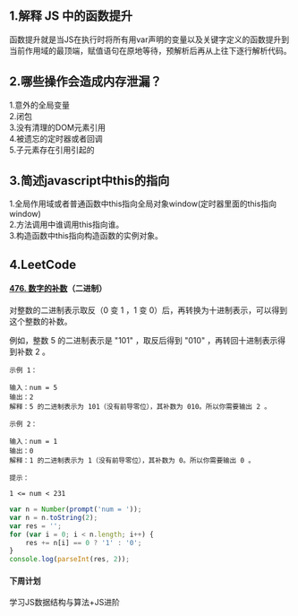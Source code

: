 ## 1.解释 JS 中的函数提升

函数提升就是当JS在执行时将所有用var声明的变量以及关键字定义的函数提升到当前作用域的最顶端，赋值语句在原地等待，预解析后再从上往下逐行解析代码。

## 2.**哪些操作会造成内存泄漏？**

1.意外的全局变量<br/>
2.闭包<br/>
3.没有清理的DOM元素引用<br/>
4.被遗忘的定时器或者回调<br/>
5.子元素存在引用引起的
## 3.**简述javascript中this的指向**

1.全局作用域或者普通函数中this指向全局对象window(定时器里面的this指向window)<br/>
2.方法调用中谁调用this指向谁。<br/>
3.构造函数中this指向构造函数的实例对象。

## 4.LeetCode

#### [476. 数字的补数](https://leetcode-cn.com/problems/number-complement/)（二进制）

对整数的二进制表示取反（0 变 1 ，1 变 0）后，再转换为十进制表示，可以得到这个整数的补数。

例如，整数 5 的二进制表示是 "101" ，取反后得到 "010" ，再转回十进制表示得到补数 2 。

```
示例 1：

输入：num = 5
输出：2
解释：5 的二进制表示为 101（没有前导零位），其补数为 010。所以你需要输出 2 。
```



```
示例 2：

输入：num = 1
输出：0
解释：1 的二进制表示为 1（没有前导零位），其补数为 0。所以你需要输出 0 。
```



```
提示：

1 <= num < 231
```

```js
var n = Number(prompt('num = '));
var n = n.toString(2);
var res = '';
for (var i = 0; i < n.length; i++) {
    res += n[i] == 0 ? '1' : '0';
}
console.log(parseInt(res, 2));
```

#### 下周计划
学习JS数据结构与算法+JS进阶

